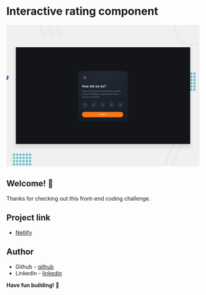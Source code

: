 # Interactive rating component

![Design preview for the Interactive rating component coding challenge](./design/desktop-preview.jpg)

## Welcome! 👋

Thanks for checking out this front-end coding challenge.

## Project link

- [Netlify](https://interactive-rating-application.netlify.app/)

## Author

- Github - [github](https://github.com/towhidulislamalif)
- LinkedIn - [linkedin](https://www.linkedin.com/in/touhidul-islam-alif/)

**Have fun building!** 🚀
